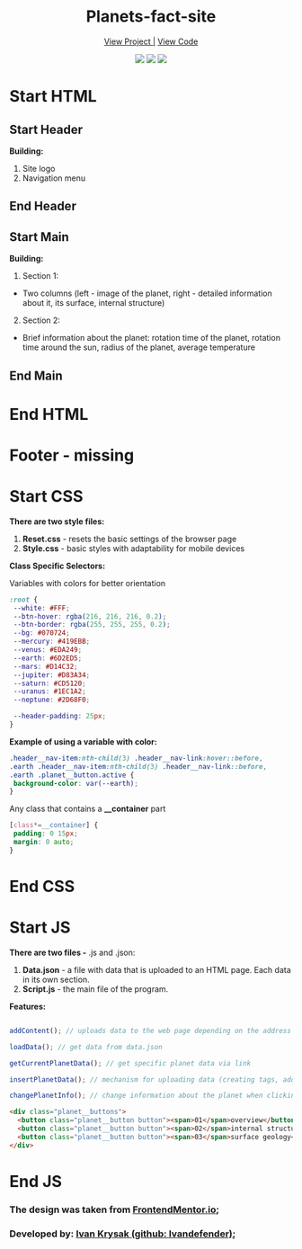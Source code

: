 <h1 align="center">Planets-fact-site</h1>

<div align="center">
 <a href="https://ivandefender.github.io/Planets/">View Project |</a>
 <a href="https://github.com/Ivandefender/Planets">View Code</a>
</div>

<p align="center">
<img src="https://img.shields.io/badge/HTML-orange?style=for-the-badge&logo=html&logoColor=orange">
<img src="https://img.shields.io/badge/css-blue?style=for-the-badge&logo=css&logoColor=blue">
<img src="https://img.shields.io/badge/JavaScript-yellow?style=for-the-badge&logo=JavaScript&logoColor=yellow&labelColor=black">
</p>

# Start HTML

## Start Header

**Building:**

1. Site logo
2. Navigation menu

## End Header

## Start Main

**Building:**

1. Section 1:
- Two columns (left - image of the planet, right - detailed information about it, its surface, internal structure)
2. Section 2:
- Brief information about the planet: rotation time of the planet, rotation time around the sun, radius of the planet, average temperature

## End Main

# End HTML

# Footer - missing

# Start CSS

**There are two style files:**

1. **Reset.css** - resets the basic settings of the browser page
2. **Style.css** - basic styles with adaptability for mobile devices

**Class Specific Selectors:**

Variables with colors for better orientation
```css
:root {
 --white: #FFF;
 --btn-hover: rgba(216, 216, 216, 0.2);
 --btn-border: rgba(255, 255, 255, 0.2);
 --bg: #070724;
 --mercury: #419EBB;
 --venus: #EDA249;
 --earth: #6D2ED5;
 --mars: #D14C32;
 --jupiter: #D83A34;
 --saturn: #CD5120;
 --uranus: #1EC1A2;
 --neptune: #2D68F0;

 --header-padding: 25px;
}
```

**Example of using a variable with color:**
```css
.header__nav-item:nth-child(3) .header__nav-link:hover::before,
.earth .header__nav-item:nth-child(3) .header__nav-link::before,
.earth .planet__button.active {
 background-color: var(--earth);
}
```

Any class that contains a **__container** part
```css
[class*=__container] {
 padding: 0 15px;
 margin: 0 auto;
}
```
# End CSS

# Start JS

**There are two files -** .js and .json:

1. **Data.json** - a file with data that is uploaded to an HTML page. Each data in its own section.
2. **Script.js** - the main file of the program.

**Features:**

```javascript

addContent(); // uploads data to the web page depending on the address of the page (planet)

loadData(); // get data from data.json

getCurrentPlanetData(); // get specific planet data via link

insertPlanetData(); // mechanism for uploading data (creating tags, adding information to tags, changing styles)

changePlanetInfo(); // change information about the planet when clicking on the corresponding button from the set (given below)
```

```html
<div class="planet__buttons">
  <button class="planet__button button"><span>01</span>overview</button>
  <button class="planet__button button"><span>02</span>internal structure</button>
  <button class="planet__button button"><span>03</span>surface geology</button>
</div>
```
# End JS

### The design was taken from [FrontendMentor.io](https://www.frontendmentor.io/challenges/planets-fact-site-gazqN8w_f);

### Developed by: [Ivan Krysak (github: Ivandefender)](https://github.com/Ivandefender);
